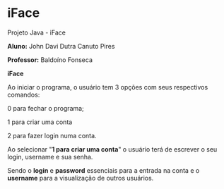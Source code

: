 # iFace
Projeto Java - iFace

**Aluno:**  John Davi Dutra Canuto Pires

**Professor:** Baldoíno Fonseca

**iFace**

Ao iniciar o programa, o usuário tem 3 opções com seus respectivos comandos: 

0 para fechar o programa;

1 para criar uma conta

2 para fazer login numa conta.

Ao selecionar "**1 para criar uma conta**" o usuário terá de escrever o seu login, username e sua senha.

Sendo o **login** e **password** essenciais para a entrada na conta e o **username** para a visualização de outros usuários. 
